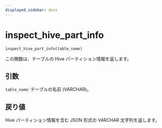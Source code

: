 ```yaml
---
displayed_sidebar: docs
---
```


# inspect_hive_part_info

`inspect_hive_part_info(table_name)`

この関数は、テーブルの Hive パーティション情報を返します。

## 引数

`table_name`: テーブルの名前 (VARCHAR)。

## 戻り値

Hive パーティション情報を含む JSON 形式の VARCHAR 文字列を返します。

